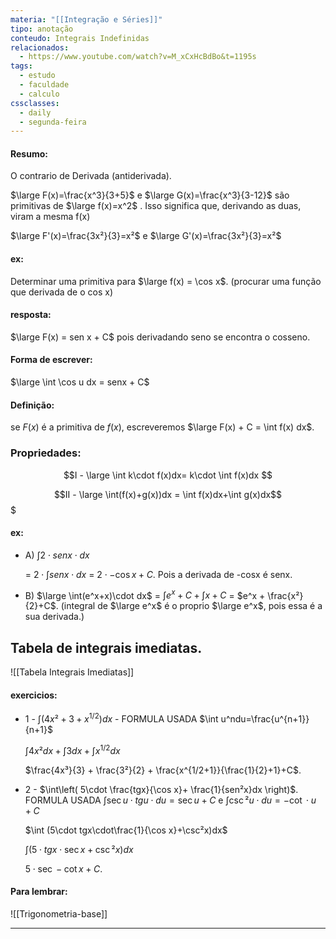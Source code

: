 ```yaml
---
materia: "[[Integração e Séries]]"
tipo: anotação
conteudo: Integrais Indefinidas
relacionados:
  - https://www.youtube.com/watch?v=M_xCxHcBdBo&t=1195s
tags:
  - estudo
  - faculdade
  - calculo
cssclasses:
  - daily
  - segunda-feira
---
```

#### Resumo:

O contrario de Derivada (antiderivada).

$\large F(x)=\frac{x^3}{3+5}$ e $\large G(x)=\frac{x^3}{3-12}$ são primitivas de $\large f(x)=x^2$ . Isso significa que, derivando as duas, viram a mesma f(x)

$\large F'(x)=\frac{3x²}{3}=x²$ e $\large G'(x)=\frac{3x²}{3}=x²$  

#### ex:

Determinar uma primitiva para $\large f(x) = \cos x$. (procurar uma função que derivada de o cos x)

#### resposta:

$\large F(x) = sen x + C$ pois derivadando seno se encontra o cosseno.

#### Forma de escrever:

$\large \int \cos u dx = senx + C$ 

#### Definição:

se $F(x)$ é a primitiva de $f(x)$, escreveremos $\large F(x) + C = \int f(x) dx$. 

### Propriedades:
$$I - \large \int k\cdot f(x)dx= k\cdot \int f(x)dx $$

$$II - \large \int(f(x)+g(x))dx = \int f(x)dx+\int g(x)dx$$$

#### ex:

- A) $\int 2\cdot senx\cdot dx$ 

	= $2\cdot \int senx\cdot dx$ = $2\cdot-\cos x+C$. Pois a derivada de -cosx é senx.

- B) $\large \int(e^x+x)\cdot dx$ 
	= $\int e^x+C + \int x+C$ = $e^x + \frac{x²}{2}+C$. (integral de $\large e^x$ é o proprio $\large e^x$, pois essa é a sua derivada.)

## Tabela de integrais imediatas.

![[Tabela Integrais Imediatas]]


#### exercicios:

- 1 - $\int \left( 4x²+3+x^{1/2} \right)dx$ - FORMULA USADA $\int u^ndu=\frac{u^{n+1}}{n+1}$

	$\int 4x²dx + \int 3dx +\int x^{1/2}dx$ 
	
	$\frac{4x³}{3} + \frac{3²}{2} + \frac{x^{1/2+1}}{\frac{1}{2}+1}+C$.

- 2 - $\int\left( 5\cdot \frac{tgx}{\cos x}+ \frac{1}{sen²x}dx \right)$. FORMULA USADA $\int \sec u\cdot tgu\cdot du=\sec u+C$ e $\int \csc²u\cdot du=-\cot\cdot u+C$ 

	$\int (5\cdot tgx\cdot\frac{1}{\cos x}+\csc²x)dx$
	
	$\int (5\cdot tgx\cdot \sec x+\csc²x)dx$
	
	$5\cdot\sec -\cot x +C$.


#### Para lembrar:

![[Trigonometria-base]]

---
